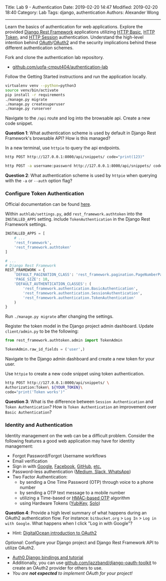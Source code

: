Title: Lab 9 - Authentication
Date: 2019-02-20 14:47
Modified: 2019-02-20 18:40
Category: Lab
Tags: django, authentication
Authors: Alexander Wong

----

Learn the basics of authentication for web applications. Explore the provided [Django Rest Framework](https://www.django-rest-framework.org/) applications utilizing [HTTP Basic](https://developer.mozilla.org/en-US/docs/Web/HTTP/Authentication#Basic_authentication_scheme), [HTTP Token](https://www.django-rest-framework.org/api-guide/authentication/#tokenauthentication), and [HTTP Session](https://www.django-rest-framework.org/api-guide/authentication/#sessionauthentication) authentication. Understand the high-level intention behind [OAuth](https://oauth.net/)/[OAuth2](https://oauth.net/2/) and the security implications behind these different authentication schemes.

Fork and clone the authentication lab repository.

* [github.com/uofa-cmput404/authentication-lab](https://github.com/uofa-cmput404/authentication-lab)

Follow the Getting Started instructions and run the application locally.

```bash
virtualenv venv --python=python3
source venv/bin/activate
pip install -r requirements
./manage.py migrate
./manage.py createsuperuser
./manage.py runserver
```

Navigate to the `/api` route and log into the browsable api. Create a new code snippet.

**Question 1**: What authentication scheme is used by default in Django Rest Framework's browsable API? How is this managed?

In a new terminal, use `httpie` to query the api endpoints.

```bash
http POST http://127.0.0.1:8000/api/snippets/ code="print(123)"

http POST -a username:password http://127.0.0.1:8000/api/snippets/ code="print(123)"
```

**Question 2**: What authentication scheme is used by `httpie` when querying with the `-a` or `--auth` option flag?

### Configure Token Authentication

Official documentation can be found [here](https://www.django-rest-framework.org/api-guide/authentication/#tokenauthentication).

Within `authlab/settings.py`, add `rest_framework.authtoken` into the `INSTALLED_APPS` setting. include `TokenAuthentication` in the Django Rest Framework settings.

```python
INSTALLED_APPS = [
    # ...
    'rest_framework',
    'rest_framework.authtoken'
]

# ...
# Django Rest Framework
REST_FRAMEWORK = {
    'DEFAULT_PAGINATION_CLASS': 'rest_framework.pagination.PageNumberPagination',
    'PAGE_SIZE': 10,
    'DEFAULT_AUTHENTICATION_CLASSES': (
        'rest_framework.authentication.BasicAuthentication',
        'rest_framework.authentication.SessionAuthentication',
        'rest_framework.authentication.TokenAuthentication'
    )
}

```

Run `./manage.py migrate` after changing the settings.

Register the token model in the Django project admin dashboard. Update `client/admin.py` to be the following:

```python
from rest_framework.authtoken.admin import TokenAdmin

TokenAdmin.raw_id_fields = ('user',)
```

Navigate to the Django admin dashboard and create a new token for your user.

Use `httpie` to create a new code snippet using token authentication.

```bash
http POST http://127.0.0.1:8000/api/snippets/ \
Authorization:Token\ ${YOUR_TOKEN}\
code="print('Token works')"
```

**Question 3**: What is the difference between `Session Authentication` and `Token Authentication`? How is `Token Authentication` an improvement over `Basic Authentication`?

### Identity and Authentication

Identity management on the web can be a difficult problem. Consider the following features a good web application may have for identity management:

* Forgot Password/Forgot Username workflows
* Email verification
* Sign in with [Google](https://developers.google.com/identity/sign-in/web/sign-in), [Facebook](https://developers.facebook.com/docs/facebook-login/), [GitHub](https://developer.github.com/v3/guides/basics-of-authentication/), [etc.](https://en.wikipedia.org/wiki/List_of_OAuth_providers)
* Password-less authentication ([Medium, Slack, WhatsApp](https://auth0.com/blog/how-passwordless-authentication-works/))
* Two Factor Authentication:
    * by sending a One Time Password (OTP) through voice to a phone number
    * by sending a OTP text message to a mobile number
    * utilizing a Time-based or [HMAC-based OTP](https://en.wikipedia.org/wiki/HMAC-based_One-time_Password_algorithm) algorithm
    * using Hardware Tokens ([YubiKey](https://www.yubico.com/products/yubikey-hardware/), [Solo](https://www.kickstarter.com/projects/conorpatrick/solo-the-first-open-source-fido2-security-key-usb))

**Question 4**: Provide a high level summary of what happens during an OAuth2 authentication flow. For instance: `bitbucket.org` > `Log In` > `Log in with Google`. What happens when I click "Log in with Google"?

* Hint: [DigitalOcean introduction to OAuth2](https://www.digitalocean.com/community/tutorials/an-introduction-to-oauth-2)

*Optional*: Configure your Django project and Django Rest Framework API to utilize OAuth2.

* [Auth0 Django bindings and tutorial](https://auth0.com/docs/quickstart/webapp/django/01-login)
* Additionally, you can use [github.com/jazzband/django-oauth-toolkit](https://github.com/jazzband/django-oauth-toolkit) to create an OAuth2 provider for others to use.
* *You are **not expected** to implement OAuth for your project!*
